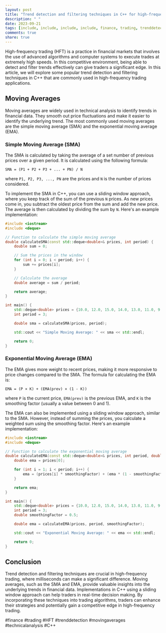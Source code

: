 ```yaml
---
layout: post
title: "Trend detection and filtering techniques in C++ for high-frequency trading"
description: " "
date: 2023-09-21
tags: [include, include, include, include, finance, trading, trenddetection, movingaverages, technicalanalysis]
comments: true
share: true
---
```


High-frequency trading (HFT) is a practice in financial markets that involves the use of advanced algorithms and computer systems to execute trades at extremely high speeds. In this competitive environment, being able to detect and filter trends effectively can give traders a significant edge. In this article, we will explore some popular trend detection and filtering techniques in C++ that are commonly used in high-frequency trading applications.

## Moving Averages

Moving averages are widely used in technical analysis to identify trends in financial data. They smooth out price fluctuations and make it easier to identify the underlying trend. The most commonly used moving averages are the simple moving average (SMA) and the exponential moving average (EMA).

### Simple Moving Average (SMA)

The SMA is calculated by taking the average of a set number of previous prices over a given period. It is calculated using the following formula:

```
SMA = (P1 + P2 + P3 + ... + PN) / N
```

where `P1, P2, P3, ..., PN` are the prices and `N` is the number of prices considered.

To implement the SMA in C++, you can use a sliding window approach, where you keep track of the sum of the previous `N` prices. As new prices come in, you subtract the oldest price from the sum and add the new price. The average is then calculated by dividing the sum by `N`. Here's an example implementation:

```cpp
#include <iostream>
#include <deque>

// Function to calculate the simple moving average
double calculateSMA(const std::deque<double>& prices, int period) {
    double sum = 0;

    // Sum the prices in the window
    for (int i = 0; i < period; i++) {
        sum += prices[i];
    }

    // Calculate the average
    double average = sum / period;

    return average;
}

int main() {
    std::deque<double> prices = {10.0, 12.0, 15.0, 14.0, 13.0, 11.0, 9.0};
    int period = 3;

    double sma = calculateSMA(prices, period);

    std::cout << "Simple Moving Average: " << sma << std::endl;

    return 0;
}
```

### Exponential Moving Average (EMA)

The EMA gives more weight to recent prices, making it more responsive to price changes compared to the SMA. The formula for calculating the EMA is:

```
EMA = (P × K) + (EMA(prev) × (1 - K))
```

where `P` is the current price, `EMA(prev)` is the previous EMA, and `K` is the smoothing factor (usually a value between 0 and 1).

The EMA can also be implemented using a sliding window approach, similar to the SMA. However, instead of summing the prices, you calculate a weighted sum using the smoothing factor. Here's an example implementation:

```cpp
#include <iostream>
#include <deque>

// Function to calculate the exponential moving average
double calculateEMA(const std::deque<double>& prices, int period, double smoothingFactor) {
    double ema = prices[0];

    for (int i = 1; i < period; i++) {
        ema = (prices[i] * smoothingFactor) + (ema * (1 - smoothingFactor));
    }

    return ema;
}

int main() {
    std::deque<double> prices = {10.0, 12.0, 15.0, 14.0, 13.0, 11.0, 9.0};
    int period = 3;
    double smoothingFactor = 0.5;

    double ema = calculateEMA(prices, period, smoothingFactor);

    std::cout << "Exponential Moving Average: " << ema << std::endl;

    return 0;
}
```

## Conclusion

Trend detection and filtering techniques are crucial in high-frequency trading, where milliseconds can make a significant difference. Moving averages, such as the SMA and EMA, provide valuable insights into the underlying trends in financial data. Implementations in C++ using a sliding window approach can help traders in real-time decision making. By incorporating these techniques into trading algorithms, traders can enhance their strategies and potentially gain a competitive edge in high-frequency trading.

#finance #trading #HFT #trenddetection #movingaverages #technicalanalysis #C++